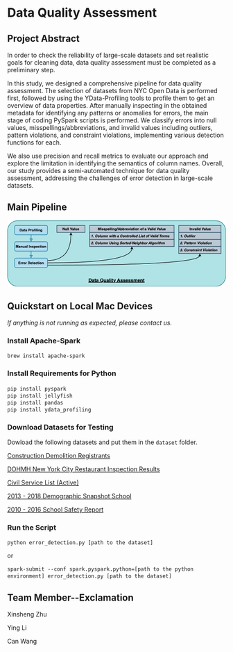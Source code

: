 # Data Quality Assessment

## Project Abstract

In order to check the reliability of large-scale datasets and set realistic goals for cleaning data, data quality assessment must be completed as a preliminary step.

In this study, we designed a comprehensive pipeline for data quality assessment. The selection of datasets from NYC Open Data is performed first, followed by using the YData-Profiling tools to profile them to get an overview of data properties. After manually inspecting in the obtained metadata for identifying any patterns or anomalies for errors, the main stage of coding PySpark scripts is performed. We classify errors into null values, misspellings/abbreviations, and invalid values including outliers, pattern violations, and constraint violations, implementing various detection functions for each.

We also use precision and recall metrics to evaluate our approach and explore the limitation in identifying the semantics of column names. Overall, our study provides a semi-automated technique for data quality assessment, addressing the challenges of error detection in large-scale datasets.

## Main Pipeline

![Pipeline](/img/flowchart.drawio.png)

## Quickstart on Local Mac Devices

*If anything is not running as expected, please contact us.*

### Install Apache-Spark

```shell
brew install apache-spark
```

### Install Requirements for Python

```shell
pip install pyspark
pip install jellyfish
pip install pandas
pip install ydata_profiling
```

### Download Datasets for Testing

Dowload the following datasets and put them in the `dataset` folder.

[Construction Demolition Registrants](https://data.cityofnewyork.us/City-Government/Construction-Demolition-Registrants/cspg-yi7g)

[DOHMH New York City Restaurant Inspection Results](https://data.cityofnewyork.us/Health/DOHMH-New-York-City-Restaurant-Inspection-Results/43nn-pn8j)

[Civil Service List (Active)](https://data.cityofnewyork.us/City-Government/Civil-Service-List-Active-/vx8i-nprf)

[2013 - 2018 Demographic Snapshot School](https://data.cityofnewyork.us/Education/2013-2018-Demographic-Snapshot-School/s52a-8aq6)

[2010 - 2016 School Safety Report](https://data.cityofnewyork.us/Education/2010-2016-School-Safety-Report/qybk-bjjc)

### Run the Script

```shell
python error_detection.py [path to the dataset]
```

or

```shell
spark-submit --conf spark.pyspark.python=[path to the python environment] error_detection.py [path to the dataset]
```

## Team Member--Exclamation

Xinsheng Zhu

Ying Li

Can Wang
